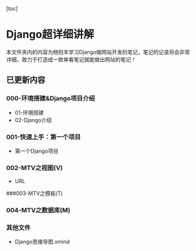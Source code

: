 [toc]

# Django超详细讲解

本文件夹内的内容为杨阳羊学习Django做网站开发的笔记，笔记的记录将会非常详细，致力于打造成一款单看笔记就能做出网站的笔记！

## 已更新内容
### 000-环境搭建&Django项目介绍

* 01-环境搭建
* 02-Django介绍

### 001-快速上手：第一个项目

* 第一个Django项目

### 002-MTV之视图(V)

* URL

###003-MTV之模板(T)

### 004-MTV之数据库(M)



### 其他文件

* Django思维导图.xmind